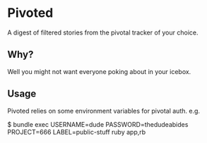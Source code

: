 # Pivoted

A digest of filtered stories from the pivotal tracker of your choice.

## Why?

Well you might not want everyone poking about in your icebox.

## Usage

Pivoted relies on some environment variables for pivotal auth. e.g.

$ bundle exec USERNAME=dude PASSWORD=thedudeabides PROJECT=666 LABEL=public-stuff ruby app,rb
